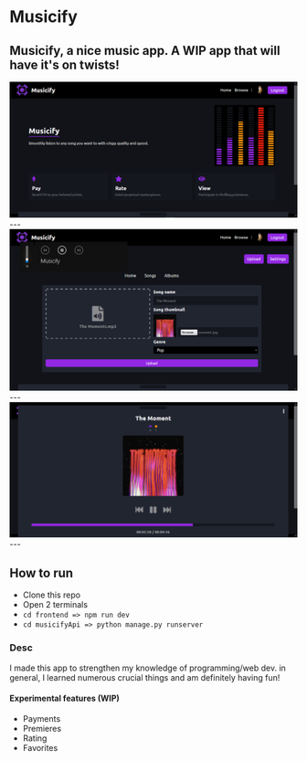 # Musicify
Musicify, a nice music app.
**A WIP app that will have it's on twists!**
---
<img src="./intr.png" width="1024"/>
---
<img src="./upload.png" width="1024"/>
---
<img src="./musicPlayer.png" width="1024"/>
---

## How to run
* Clone this repo
* Open 2 terminals
* `cd frontend => npm run dev`
* `cd musicifyApi => python manage.py runserver`

### Desc
I made this app to strengthen my knowledge of programming/web dev. in general, I learned numerous crucial things and am definitely having fun!

#### Experimental features (WIP)
- Payments
- Premieres
- Rating
- Favorites


